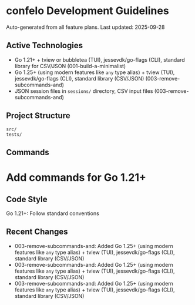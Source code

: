 # confelo Development Guidelines

Auto-generated from all feature plans. Last updated: 2025-09-28

## Active Technologies
- Go 1.21+ + tview or bubbletea (TUI), jessevdk/go-flags (CLI), standard library for CSV/JSON (001-build-a-minimalist)
- Go 1.25+ (using modern features like `any` type alias) + tview (TUI), jessevdk/go-flags (CLI), standard library (CSV/JSON) (003-remove-subcommands-and)
- JSON session files in `sessions/` directory, CSV input files (003-remove-subcommands-and)

## Project Structure
```
src/
tests/
```

## Commands
# Add commands for Go 1.21+

## Code Style
Go 1.21+: Follow standard conventions

## Recent Changes
- 003-remove-subcommands-and: Added Go 1.25+ (using modern features like `any` type alias) + tview (TUI), jessevdk/go-flags (CLI), standard library (CSV/JSON)
- 003-remove-subcommands-and: Added Go 1.25+ (using modern features like `any` type alias) + tview (TUI), jessevdk/go-flags (CLI), standard library (CSV/JSON)
- 003-remove-subcommands-and: Added Go 1.25+ (using modern features like `any` type alias) + tview (TUI), jessevdk/go-flags (CLI), standard library (CSV/JSON)

<!-- MANUAL ADDITIONS START -->
<!-- MANUAL ADDITIONS END -->
